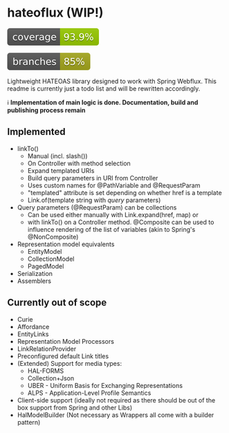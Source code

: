 # hateoflux (WIP!)

![Coverage](.github/badges/jacoco.svg)

![Branches](.github/badges/branches.svg)

Lightweight HATEOAS library designed to work with Spring Webflux. This readme is currently just a todo list and will be
rewritten accordingly.

ℹ️ **Implementation of main logic is done. Documentation, build and publishing process remain**

## Implemented

* linkTo()
    * Manual (incl. slash())
    * On Controller with method selection
    * Expand templated URIs
    * Build query parameters in URI from Controller
    * Uses custom names for @PathVariable and @RequestParam
    * "templated" attribute is set depending on whether href is a template
    * Link.of(template string with _query_ parameters)
* Query parameters (@RequestParam) can be collections
    * Can be used either manually with Link.expand(href, map) or
    * with linkTo() on a Controller method. @Composite can be used to influence rendering of the list of variables (akin
      to Spring's @NonComposite)
* Representation model equivalents
    * EntityModel
    * CollectionModel
    * PagedModel
* Serialization
* Assemblers

## Currently out of scope

* Curie
* Affordance
* EntityLinks
* Representation Model Processors
* LinkRelationProvider
* Preconfigured default Link titles
* (Extended) Support for media types:
    * HAL-FORMS
    * Collection+Json
    * UBER - Uniform Basis for Exchanging Representations
    * ALPS - Application-Level Profile Semantics
* Client-side support (ideally not required as there should be out of the box support from Spring and other Libs)
* HalModelBuilder (Not necessary as Wrappers all come with a builder pattern)